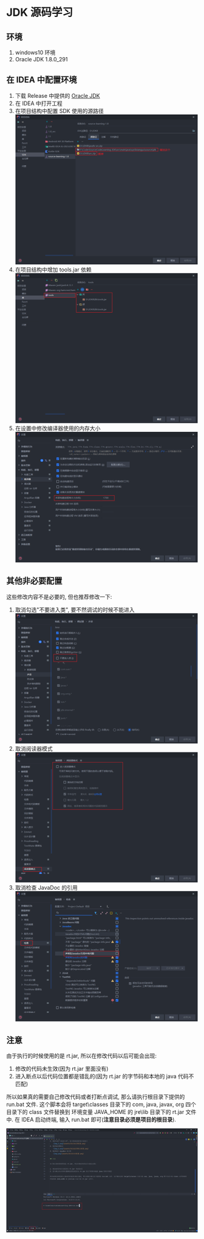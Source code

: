 # JDK 源码学习

## 环境

1. windows10 环境
2. Oracle JDK 1.8.0_291

## 在 IDEA 中配置环境

1. 下载 Release 中提供的 [Oracle JDK](https://github.com/lxy1152/SourceCodeLearning-JDK/releases/tag/1.0.0)
2. 在 IDEA 中打开工程
3. 在项目结构中配置 SDK 使用的源路径
   ![项目结构SDK](./assets/项目结构SDK.png)
4. 在项目结构中增加 tools.jar 依赖
   ![项目结构库依赖](./assets/项目结构库依赖.png)
5. 在设置中修改编译器使用的内存大小
   ![修改编译器配置](./assets/修改编译器配置.png)

## 其他非必要配置

这些修改内容不是必要的, 但也推荐修改一下:

1. 取消勾选"不要进入类", 要不然调试的时候不能进入
   ![修改调试器配置](./assets/修改调试器配置.png)
2. 取消阅读器模式
   ![修改阅读器模式配置](./assets/修改阅读器模式配置.png)
3. 取消检查 JavaDoc 的引用
   ![修改检查项配置](./assets/修改检查项配置.png)

## 注意

由于执行的时候使用的是 rt.jar, 所以在修改代码以后可能会出现:

1. 修改的代码未生效(因为 rt.jar 里面没有)
2. 进入断点以后代码位置都是错乱的(因为 rt.jar 的字节码和本地的 java 代码不匹配)

所以如果真的需要自己修改代码或者打断点调试, 那么请执行根目录下提供的 run.bat 文件. 这个脚本会将 target\classes 目录下的 com, java, javax, org 四个目录下的 class 文件替换到 环境变量
JAVA_HOME 的 jre\lib 目录下的 rt.jar 文件中. 在 IDEA 启动终端, 输入 run.bat 即可(**注意目录必须是项目的根目录**).

![执行run脚本](./assets/执行run脚本.png)